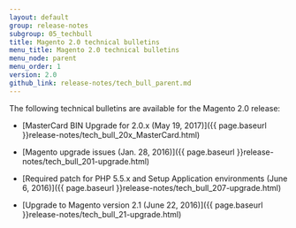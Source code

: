 ```yaml
---
layout: default
group: release-notes
subgroup: 05_techbull
title: Magento 2.0 technical bulletins
menu_title: Magento 2.0 technical bulletins
menu_node: parent
menu_order: 1
version: 2.0
github_link: release-notes/tech_bull_parent.md
---
```


The following technical bulletins are available for the Magento 2.0 release:

*	[MasterCard BIN Upgrade for 2.0.x (May 19, 2017)]({{ page.baseurl }}release-notes/tech_bull_20x_MasterCard.html)

*	[Magento upgrade issues (Jan. 28, 2016)]({{ page.baseurl }}release-notes/tech_bull_201-upgrade.html)
*	[Required patch for PHP 5.5.x and Setup Application environments (June 6, 2016)]({{ page.baseurl }}release-notes/tech_bull_207-upgrade.html)
*	[Upgrade to Magento version 2.1 (June 22, 2016)]({{ page.baseurl }}release-notes/tech_bull_21-upgrade.html)
